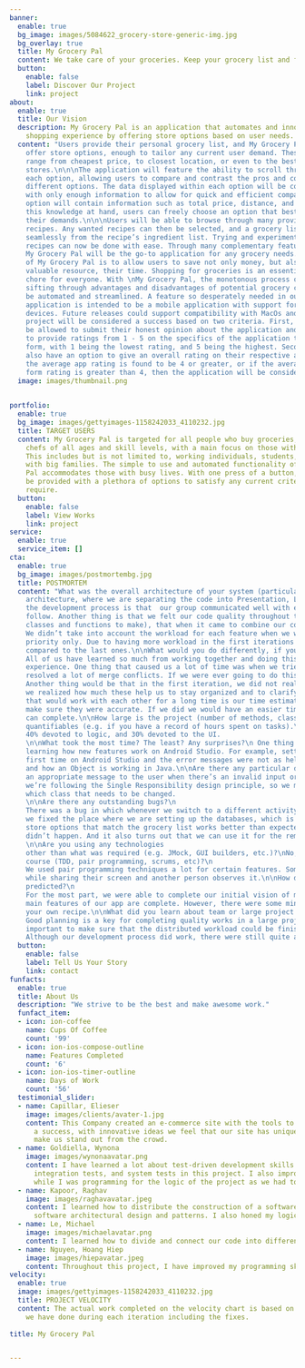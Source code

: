 ```yaml
---
banner:
  enable: true
  bg_image: images/5084622_grocery-store-generic-img.jpg
  bg_overlay: true
  title: My Grocery Pal
  content: We take care of your groceries. Keep your grocery list and find stores options to buy them in one app!
  button:
    enable: false
    label: Discover Our Project
    link: project
about:
  enable: true
  title: Our Vision
  description: My Grocery Pal is an application that automates and innovates the grocery
    shopping experience by offering store options based on user needs.
  content: "Users provide their personal grocery list, and My Grocery Pal will quickly
    offer store options, enough to tailor any current user demand. These options can
    range from cheapest price, to closest location, or even to the best reviewed local
    stores.\n\n\nThe application will feature the ability to scroll through data about
    each option, allowing users to compare and contrast the pros and cons between
    different options. The data displayed within each option will be concise and filled
    with only enough information to allow for quick and efficient comparisons. Each
    option will contain information such as total price, distance, and reviews. With
    this knowledge at hand, users can freely choose an option that best satisfies
    their demands.\n\n\nUsers will be able to browse through many provided or user-created
    recipes. Any wanted recipes can then be selected, and a grocery list will be created
    seamlessly from the recipe’s ingredient list. Trying and experimenting with new
    recipes can now be done with ease. Through many complementary features like these,
    My Grocery Pal will be the go-to application for any grocery needs.\n\n\nThe importance
    of My Grocery Pal is to allow users to save not only money, but also the most
    valuable resource, their time. Shopping for groceries is an essential, time consuming
    chore for everyone. With \nMy Grocery Pal, the monotonous process of individually
    sifting through advantages and disadvantages of potential grocery choices will
    be automated and streamlined. A feature so desperately needed in our busy lifestyles.\n\n\nThis
    application is intended to be a mobile application with support for iOS and android
    devices. Future releases could support compatibility with MacOs and Windows.\n\n\nThe
    project will be considered a success based on two criteria. First, users will
    be allowed to submit their honest opinion about the application and will be able
    to provide ratings from 1 - 5 on the specifics of the application through an evaluation
    form, with 1 being the lowest rating, and 5 being the highest. Second, users will
    also have an option to give an overall rating on their respective app-store. If
    the average app rating is found to be 4 or greater, or if the average evaluation
    form rating is greater than 4, then the application will be considered a success."
  image: images/thumbnail.png
 

portfolio:
  enable: true
  bg_image: images/gettyimages-1158242033_4110232.jpg
  title: TARGET USERS
  content: My Grocery Pal is targeted for all people who buy groceries, including
    chefs of all ages and skill levels, with a main focus on those with a busy lifestyle.
    This includes but is not limited to, working individuals, students, and people
    with big families. The simple to use and automated functionality of My Grocery
    Pal accommodates those with busy lives. With one press of a button, users will
    be provided with a plethora of options to satisfy any current criteria one would
    require.
  button:
    enable: false
    label: View Works
    link: project
service:
  enable: true
  service_item: []
cta:
  enable: true
  bg_image: images/postmortembg.jpg
  title: POSTMORTEM
  content: "What was the overall architecture of your system (particularly if it is different from the demo system)?\nThe overall architecture of our system is the 3-tier     
    architecture, where we are separating the code into Presentation, Logic, and Data layers.\n\nWhat went right in the development process?\nOne thing that went right during
    the development process is that  our group communicated well with each other. We had a sufficient amount of meetings together and we all made sure we had a plan to 
    follow. Another thing is that we felt our code quality throughout the development process went smoothly. We all discussed together how the code would be divided (what 
    classes and functions to make), that when it came to combine our code, we did not go through too much trouble.\n\nWhat went wrong in the development process?\n
    We didn’t take into account the workload for each feature when we were planning which features we want to accomplish during each iteration, we were focusing on the 
    priority only. Due to having more workload in the first iterations and trying to finish all the features as soon as we can, we left more bugs during the first iterations 
    compared to the last ones.\n\nWhat would you do differently, if you had the chance to start over?\n
    All of us have learned so much from working together and doing this project, and if we ever had the chance to do it again we would apply what we learned from this 
    experience. One thing that caused us a lot of time was when we tried to merge our code together, but since there were a significant amount of changes in both codes, it 
    resolved a lot of merge conflicts. If we were ever going to do this another time, we would instead try to merge our code with each other after every little change. 
    Another thing would be that in the first iteration, we did not really focus too much on the developer tasks or user stories. However, when we did in iteration 2 is when 
    we realized how much these help us to stay organized and to clarify what everyone needs to do. One thing that we should have paid attention to more if we were a group 
    that would work with each other for a long time is our time estimates. We kept track of our time estimates for all iterations however we did not really pay attention to 
    make sure they were accurate. If we did we would have an easier time tracking our velocity and adjusted accordingly to make sure we set a more reasonable goal in what we 
    can complete.\n\nHow large is the project (number of methods, classes, etc)? How much of this is (roughly) devoted to each major system component? And any other 
    quantifiables (e.g. if you have a record of hours spent on tasks).\nThe project has around 70 classes, and 4 interfaces. About 30% of those are devoted to the database, 
    40% devoted to logic, and 30% devoted to the UI.
    \n\nWhat took the most time? The least? Any surprises?\n One thing that took up most of the time was 
    learning how new features work on Android Studio. For example, setting up the HSQLDB and to get it actually working took the most time because we were doing it for the 
    first time on Android Studio and the error messages were not as helpful. To code the Domain-specific Objects took the least time because we were all familiar with Java 
    and how an Object is working in Java.\n\nAre there any particular design smells, or brilliant design decisions?\nThere were some design smells such as we didn’t provide   
    an appropriate message to the user when there’s an invalid input or when the app couldn’t produce the expected result. Additionally, while we’re programming the project, 
    we’re following the Single Responsibility design principle, so we make each object or each logic as its own class. Thus, when we want to change something, we know exactly 
    which class that needs to be changed.
    \n\nAre there any outstanding bugs?\n
    There was a bug in which whenever we switch to a different activity, we couldn't access the database somehow. We couldn’t find the root of the problem for a while until  
    we fixed the place where we are setting up the databases, which is in the Main Activity.\n\nDid any features work better than expected?\nThe search algorithm to find the 
    store options that match the grocery list works better than expected because we were expecting that there will be some bugs related to it after iteration 1, but that 
    didn’t happen. And it also turns out that we can use it for the remaining iterations.
    \n\nAre you using any technologies 
    other than what was required (e.g. JMock, GUI builders, etc.)?\nNo, we are using required technologies only.\n\nAre you using any specific techniques covered in the 
    course (TDD, pair programming, scrums, etc)?\n
    We used pair programming techniques a lot for certain features. Some features that require a lot of effort were done by two people, where one person is writing the code 
    while sharing their screen and another person observes it.\n\nHow did the project change from your initial (iteration 0) vision or stories, or did it work out as 
    predicted?\n
    For the most part, we were able to complete our initial vision of making a grocery list app that can tell you which store combinations you can buy your items from. The 
    main features of our app are complete. However, there were some minor features we planned to do that we were not able to complete due to time constraints, such as making 
    your own recipe.\n\nWhat did you learn about team or large project development? What will you start doing, keep doing, or stop doing next time?\n
    Good planning is a key for completing quality works in a large project development. Getting everyone on the same page and being aware of their own responsibility is also 
    important to make sure that the distributed workload could be finished efficiently and effectively.\n\nCan you draw any conclusions from what you’ve done?\n
    Although our development process did work, there were still quite a few things we could have done to make it better."
  button:
    enable: false
    label: Tell Us Your Story
    link: contact
funfacts:
  enable: true
  title: About Us
  description: "We strive to be the best and make awesome work."
  funfact_item:
  - icon: ion-coffee
    name: Cups Of Coffee
    count: '99'
  - icon: ion-ios-compose-outline
    name: Features Completed
    count: '6'
  - icon: ion-ios-timer-outline
    name: Days of Work
    count: '56'
  testimonial_slider:
  - name: Capillar, Elieser
    image: images/clients/avater-1.jpg
    content: This Company created an e-commerce site with the tools to make our business
      a success, with innovative ideas we feel that our site has unique elements that
      make us stand out from the crowd.
  - name: Goldiella, Wynona
    image: images/wynonaavatar.png
    content: I have learned a lot about test-driven development skills as I was in charge of most unit tests, 
      integration tests, and system tests in this project. I also improved my object-oriented programming skills
      while I was programming for the logic of the project as we had to practice the SOLID design principles.
  - name: Kapoor, Raghav
    image: images/raghavavatar.jpeg
    content: I learned how to distribute the construction of a software application into multiple layers using the different 
      software architectural design and patterns. I also honed my logic building skills as I mostly worked on the logic layer of the app development.
  - name: Le, Michael
    image: images/michaelavatar.png
    content: I learned how to divide and connect our code into different layers and how to store data in a persistent database.
  - name: Nguyen, Hoang Hiep
    image: images/hiepavatar.jpeg
    content: Throughout this project, I have improved my programming skill by implementing programming practice. Moreover, by practicing agile, I have learnt how to be a better team member.
velocity:
  enable: true
  image: images/gettyimages-1158242033_4110232.jpg
  title: PROJECT VELOCITY
  content: The actual work completed on the velocity chart is based on how much
    we have done during each iteration including the fixes.
    
title: My Grocery Pal


---
```



